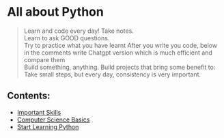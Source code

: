 # All about Python
> Learn and code every day! Take notes.  
> Learn to ask GOOD questions.  
> Try to practice what you have learnt
> After you write you code, below in the comments write Chatgpt version which is much efficient and compare them  
> Build something, anything. Build projects that bring some benefit to:  
> Take small steps, but every day, consistency is very important.
## Contents:
- [Important Skills](#important-skills)
- [Computer Science Basics](#computer-science-basics)
- [Start Learning Python](#start-learning-python)

